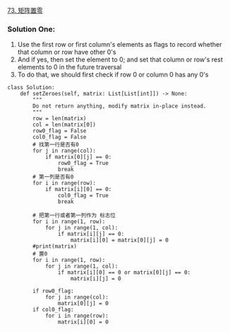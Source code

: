 [73. 矩阵置零](https://leetcode-cn.com/problems/set-matrix-zeroes/)

### Solution One:
1. Use the first row or first column's elements as flags to record whether that column or row have other 0's
2. And if yes, then set the element to 0; and set that column or row's rest elements to 0 in the future traversal
3. To do that, we should first check if row 0 or column 0 has any 0's
```
class Solution:
    def setZeroes(self, matrix: List[List[int]]) -> None:
        """
        Do not return anything, modify matrix in-place instead.
        """
        row = len(matrix)
        col = len(matrix[0])
        row0_flag = False
        col0_flag = False
        # 找第一行是否有0
        for j in range(col):
            if matrix[0][j] == 0:
                row0_flag = True
                break
        # 第一列是否有0
        for i in range(row):
            if matrix[i][0] == 0:
                col0_flag = True
                break

        # 把第一行或者第一列作为 标志位
        for i in range(1, row):
            for j in range(1, col):
                if matrix[i][j] == 0:
                    matrix[i][0] = matrix[0][j] = 0
        #print(matrix)
        # 置0
        for i in range(1, row):
            for j in range(1, col):
                if matrix[i][0] == 0 or matrix[0][j] == 0:
                    matrix[i][j] = 0

        if row0_flag:
            for j in range(col):
                matrix[0][j] = 0
        if col0_flag:
            for i in range(row):
                matrix[i][0] = 0
```
